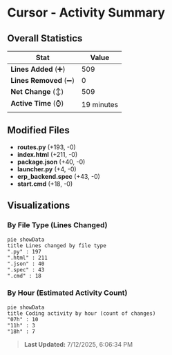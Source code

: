 # Cursor - Activity Summary 

## Overall Statistics

| Stat                   | Value                                                             |
| ---------------------- | ----------------------------------------------------------------- |
| **Lines Added** (➕)   | 509                                          |
| **Lines Removed** (➖) | 0                                        |
| **Net Change** (↕)    | 509                |
| **Active Time** (⌚)   | 19 minutes |


## Modified Files
- **routes.py** (+193, -0)
- **index.html** (+211, -0)
- **package.json** (+40, -0)
- **launcher.py** (+4, -0)
- **erp_backend.spec** (+43, -0)
- **start.cmd** (+18, -0)

## Visualizations

### By File Type (Lines Changed)

```mermaid
pie showData
title Lines changed by file type
".py" : 197
".html" : 211
".json" : 40
".spec" : 43
".cmd" : 18
```

### By Hour (Estimated Activity Count)

```mermaid
pie showData
title Coding activity by hour (count of changes)
"07h" : 10
"11h" : 3
"18h" : 7
```


> **Last Updated:** 7/12/2025, 6:06:34 PM